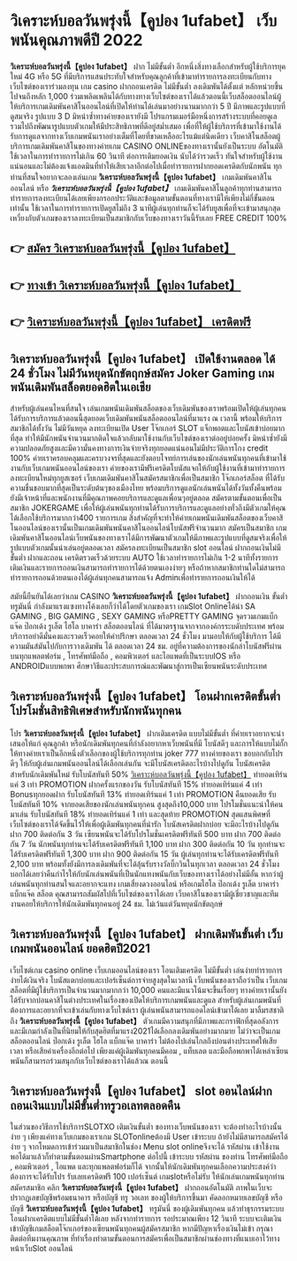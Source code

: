 # วิเคราะห์บอลวันพรุ่งนี้【คูปอง 1ufabet】  เว็บพนันคุณภาพดีปี 2022

**วิเคราะห์บอลวันพรุ่งนี้【คูปอง 1ufabet】** ฝาก ไม่มีขั้นต่ำ  อีกหนึ่งสิ่งทางเลือกสำหรับผู้ใช้บริการยุคใหม่ 4G หรือ 5G ที่มีบริการแสนประทับใจสำหรับคุณลูกค้าที่เข้ามาทำรายการลงทะเบียนกับทางเว็บไซต์ของเราร่วมลงทุน เกม casino  ฝากถอนเครดิต ไม่มีขั้นต่ำ ลงเดิมพันได้ตั้งแต่ หลักหน่วยขึ้นไปจนถึงหลัก 1,000 ร่วมเพลิดเพลินได้กับทางทางเว็บไซต์ของเราได้แล้วตอนนี้เว็บสล็อตออนไลน์ผู้ให้บริการเกมเดิมพันคาสิโนออนไลน์ที่เปิดให้ท่านได้เล่นมาอย่างนานมากกว่า 5 ปี มีภาพและรูปแบบที่ดูสมจริง รูปแบบ 3 D
มิหนำซ้ำทางค่ายของเรายังมี โปรแกรมเมอร์มือหนึ่งการสร้างระบบที่คอยดูเล  รวมไปถึงพัฒนารูปแบบตัวเกมให้มีประสิทธิภาพที่ดีอยู่สม่ำเสมอ เพื่อที่ให้ผู้ใช้บริการที่เข้ามาใช้งานได้รับการดูแลจากทางเว็บเกมพนันเราอย่างเต็มที่โดยที่ขาดเหลืออะไรแม้แต่นิดเดียว เว็บคาสิโนสล็อตผู้บริการเกมเดิมพันคาสิโนของทางค่ายเกม CASINO ONLINEของทางเรานั้นยังเป็นระบบ อัตโนมัติใช้เวลาในการทำรายการไม่เกิน 60 วินาที ต่อการเติมยอดเงิน นับได้ว่ารวดเร็ว ทันใจสำหรับผู้ใช้งานแน่นอนและไม่ต้องแจ้งแอดมินที่ทำให้เสียเวลาอีกต่อไปเมื่อทำรายการฝากยอดเครดิตกับนักพนัน
ทุกท่านที่สนใจอยากจะลองเล่นเกม **วิเคราะห์บอลวันพรุ่งนี้【คูปอง 1ufabet】** เกมเดิมพันคาสิโนออนไลน์ หรือ ***วิเคราะห์บอลวันพรุ่งนี้【คูปอง 1ufabet】*** เกมเดิมพันคาสิโนลูกค้าทุกท่านสามารถทำรายการลงทะเบียนได้เลยเพียงกรอกประวัติและข้อมูลตามขั้นตอนที่ทางเรามีให้เพียงไม่กี่ขั้นตอนเท่านั้น ใช้เวลาในการทำรายการเปิดยูสไม่ถึง 3 นาทีผู้เล่นทุกท่านก็จะได้รับยูสเพื่อที่จะเข้ามาสนุกสุดเหวี่ยงกับตัวเกมของเราลงทะเบียนเป็นสมาชิกกับเว็บของทางเราวันนี้รับเลย FREE CREDIT 100%

## 👉 [สมัคร วิเคราะห์บอลวันพรุ่งนี้【คูปอง 1ufabet】](https://archa888.com/)
## 👉 [ทางเข้า วิเคราะห์บอลวันพรุ่งนี้【คูปอง 1ufabet】](https://archa888.com/)
## 👉 [วิเคราะห์บอลวันพรุ่งนี้【คูปอง 1ufabet】 เครดิตฟรี](https://archa888.com/)

## วิเคราะห์บอลวันพรุ่งนี้【คูปอง 1ufabet】 เปิดใช้งานตลอด ได้ 24 ชั่วโมง ไม่มีวันหยุดนักขัตฤกษ์สมัคร Joker Gaming เกมพนันเดิมพันสล็อตยอดฮิตในเอเชีย

สำหรับผู้เล่นคนไหนที่สนใจ เล่นเกมพนันเดิมพันสล็อตของเว็บเดิมพันของเราพร้อมเปิดให้ผู้เล่นทุกคนได้รับการบริการแล้วตอนนี้สุดยอดเว็บเดิมพันพนันสล็อตออนไลน์ที่มาแรง ณ เวลานี้ พร้อมให้บริการสมาชิกได้ทั้งวัน ไม่มีวันหยุด ลงทะเบียนเปิด User โจ๊กเกอร์ SLOT แจ็กพอตและโบนัสเข้าบ่อยมากที่สุด ทำให้มีนักพนันจำนวนมากติดใจแล้วกลับมาใช้งานกับเว็บไซต์ของเราต่ออยู่บ่อยครั้ง มิหนำซ้ำยังมีความปลอดภัยสูงและมีความั่นคงทางการเงินจ่ายจริงทุกยอดแน่นอนไม่มีประวัติการโกง credit 100% ค่ายเราครอบคลุมและครบวงจรที่สุดและยังตอบโจทย์การเล่นของนักเล่นพนันทุกคนที่เข้ามาใช้งานกับเว็บเกมพนันออนไลน์ของเรา
ค่ายของเรามีฟรีเครดิตโบนัสแจกให้กับผู้ใช้งานที่เข้ามาทำรายการลงทะเบียนใหม่ทุกยูสเซอร์ เว็บเกมเดิมพันคาสิโนสมัครสมาชิกเพื่อเป็นสมาชิก โจ๊กเกอร์สล็อต ที่ได้รับความชื่นชอบมากที่สุดเป็นระดับต้นๆของเมืองไทย พร้อมบริการดูแลนักเล่นพนันได้ทั้งวันทั้งคืนพร้อมยังมีเจ้าหน้าที่และพนักงานที่มีคุณภาพคอยบริการและดูแลเพื่อนๆอยู่ตลอด สมัครตามขั้นตอนเพื่อเป็นสมาชิก JOKERGAME เพื่อให้ผู้เล่นพนันทุกท่านได้รับการบริการและดูแลอย่างทั่วถึงมีตัวเกมให้คุณได้เลือกใช้บริการมากกว่า400 รายการเกม
สิ่งสำคัญที่จะทำให้ค่ายเกมพนันเดิมพันสล็อตของเว็บคาสิโนออนไลน์ของเรานั้นเป็นเกมเดิมพันพนันคาสิโนออนไลน์โบนัสฟรีจำนวนมาก สมัครเป็นสมาชิก  เกมเดิมพันคาสิโนออนไลน์เว็บพนันของทางเราได้มีการพัฒนาตัวเกมให้มีภาพและรูปแบบที่ดูสมจริงเพื่อให้รูปแบบตัวเกมนั้นน่าเล่นอยู่ตลอดเวลา สมัครลงทะเบียนเป็นสมาชิก slot ออนไลน์ ฝากถอนเงินไม่มีขั้นต่ำ ฝากและถอน เครดิตรวดเร็วด้วยระบบ AUTO ใช้เวลาทำรายการไม่เกิน 1-2 นาทีทั้งรายการเติมเงินและรายการถอนเงินสามารถทำรายการได้ด้วยตนเองง่ายๆ หรือถ้าหากสมาชิกท่านใดไม่สามารถทำรายการถอนด้วยตนเองได้ผู้เล่นทุกคนสามารถแจ้ง Adminเพื่อทำรายการถอนเงินให้ได้

สมัยนี้ยืนยันได้เลยว่าเกม CASINO **วิเคราะห์บอลวันพรุ่งนี้【คูปอง 1ufabet】** ฝากถอนเงิน ขั้นต่ำทรูมันนี่ กำลังมาแรงแซงทางโค้งเลยก็ว่าได้โดยตัวเกมของเรา เกมSlot Onlineได้นำ SA GAMING , BIG GAMING , SEXY GAMING หรือPRETTY GAMING จุดรวมเกมแบ็กแจ๊ค ป๊อกเด้ง รูเล็ต ไฮโล บาคาร่า สล็อตออนไลน์ ที่ได้มาตรฐานจากจากองค์กรระบดับประเทศ พร้อมบริการอย่าดีมั่นคงและรวดเร็วคอยให้คำปรึกษา ตลอดเวลา 24 ชั่วโมง มามอบให้กับผู้ใช้บริการ ได้มีความมันส์มันไปกับการวางเดิมพัน ได้ ตลอดเวลา 24 ชม. อยู่ที่ความต้องการของนักล่าโบนัสฟรีผ่านบนทุกแพลตฟอร์ม , โทรศัพท์มือถือ , คอมพิวเตอร์ และไอแพดที่เป็นระบบIOS หรือ ANDROIDแบบพกพา ศึกษาวิธีและประสบการณ์และพัฒนาสู่การเป็นเซียนพนันระดับประเทศ

## วิเคราะห์บอลวันพรุ่งนี้【คูปอง 1ufabet】 โอนฝากเครดิตขั้นต่ำ โปรโมชั่นสิทธิพิเศษสำหรับนักพนันทุกคน

โปร **วิเคราะห์บอลวันพรุ่งนี้【คูปอง 1ufabet】** ฝากเติมเครดิต แบบไม่มีขั้นต่ำ ที่ค่ายเราอยากจะนำเสนอให้แก่  คุณลูกค้า หรือนักเดิมพันทุกคนที่กำลังอยากหาเว็บพนันที่มี โบนัสดีๆ และการให้แบบไม่กั๊ก ให้ทางค่ายเราเป็นอีกหนึ่งตัวเลือกของผู้ใช้บริการทุกท่าน joker 777 ทางค่ายของเรา ขอบอกกับโปรดีๆ ให้กับผู้เล่นเกมพนันออนไลน์ได้เลือกเล่นกัน จะมีโบนัสเครดิตอะไรบ้างไปดูกัน
โบนัสเครดิตสำหรับนักเดิมพันใหม่ รับโบนัสทันที 50% [วิเคราะห์บอลวันพรุ่งนี้【คูปอง 1ufabet】](https://archa888.com/) ทำยอดเทิร์นแค่ 3 เท่า
 PROMOTION ฝากครั้งแรกของวัน รับโบนัสทันที 15% ทำยอดเทิร์นแค่ 4 เท่า
Bonusทุกยอดฝาก รับโบนัสทันที 13% ทำยอดเทิร์นแค่ 1 เท่า
 PROMOTION คืนยอดเสีย รับโบนัสทันที 10% จากยอดเสียของนักเล่นพนันทุกคน สูงสุดถึง10,000 บาท
โปรโมชั่นแนะนำให้คนมาเล่น รับโบนัสทันที 18% ทำยอดเทิร์นแค่ 1 เท่า
และสุดท้าย PROMOTION สุดแสนพิศษที่เว็บไซต์ของเราได้จัดขึ้นไว้ให้เพื่อผู้เดิมพันทุกคนที่น่ารัก โบนัสเครดิตฝากบ่อย จะมีอะไรบ้างไปดูกัน
ฝาก 700 ติดต่อกัน 3 วัน เซียนพนันจะได้รับโปรโมชั่นเครดิตฟรีทันที 500 บาท
ฝาก 700 ติดต่อกัน 7 วัน นักพนันทุกท่านจะได้รับเครดิตฟรีทันที 1,100 บาท
ฝาก 300 ติดต่อกัน 10 วัน ทุกท่านจะได้รับเครดิตฟรีทันที 1,300 บาท
ฝาก 900 ติดต่อกัน 15 วัน ผู้เล่นทุกท่านจะได้รับเครดิตฟรีทันที 2,100 บาท
พร้อมทั้งยังมีการลงเดิมพันที่จะได้ลุ้นรับรางวัลบิ๊กวินในทุกเวลา ตลอดเวลา 24 ชั่วโมง บอกได้เลยว่าคืนกำไรให้กับนักเล่นพนันที่เป็นนักแทงพนันกับเว็บของทางเราได้อย่างไม่มีอั้น หากว่าผู้เล่นพนันทุกท่านสนใจและอยากจะแทง เกมเสี่ยงดวงออนไลน์ หรือเกมไฮโล ป๊อกเด้ง รูเล็ต บาคาร่า แบ็กแจ๊ค สล็อต คุณสามารถสัมผัสไปที่เว็บไซต์ของเราได้เลย เว็บคาสิโนของเรามีผู้เชี่ยวชาญและทีมงานคอยให้บริการให้นักเดิมพันทุกคนอยู่ 24 ชม. ไม่เว้นแต่วันหยุดนักขัตฤกษ์

## วิเคราะห์บอลวันพรุ่งนี้【คูปอง 1ufabet】 ฝากเดิมพันขั้นต่ำ  เว็บเกมพนันออนไลน์ ยอดฮิตปี2021

เว็บไซต์เกม casino online เว็บเกมออนไลน์ของเรา โอนเติมเครดิต ไม่มีขั้นต่ำ เล่นง่ายทำรายการง่ายได้เงินจริง โบนัสแตกบ่อยและเปอร์เซ็นต์การจ่ายสูงสุดในเวลานี เว็บพนันของเราถือว่าเป็น เว็บเกมสล็อตที่มีผู้ใช้บริการเป็นจำนวนมากมากกว่า 10,000 คนและมีแนวโน้มจะขึ้นเรื่อยๆ ทางค่ายเรานั้นยังได้รับจากบ่อนคาสิโนต่างประเทศในเรื่องของเปิดให้บริการเกมพนันและดูแล สำหรับผู้เล่นเกมพนันที่ต้องการและอยากที่จะเข้าเล่นกับทางเว็บไซต์เรา ผู้เล่นพนันสามารถแอดไลน์เข้ามาได้เลย
	มาลิ้มรสชาติถึง **วิเคราะห์บอลวันพรุ่งนี้【คูปอง 1ufabet】** ตัวเกมมีความสนุกที่มีภาพและกราฟิกที่สุดอลังการ และมีเกมกำลังเป็นที่นิยมให้กับสุดฮิตที่มาแรง2021ได้เลือกลงเดิมพันอย่างมากมาย  ไม่ว่าจะเป็นเกมสล็อตออนไลน์ ป๊อกเด้ง รูเล็ต ไฮโล แบ็กแจ๊ค บาคาร่า ไม่ต้องไปเล่นไกลถึงบ่อนต่างประเทศให้เสียเวลา หรือเสียค่าเครื่องอีกต่อไป เพียงแค่ผู้เดิมพันทุกคนมีคอม , แท็บเลต และมือถือพกพาได้เหล่าเซียนพนันก็สามารถร่วมสนุกกับเว็บไซต์ของเราได้แล้วณ ตอนนี้

## วิเคราะห์บอลวันพรุ่งนี้【คูปอง 1ufabet】 slot ออนไลน์ฝากถอนเงินแบบไม่มีขั้นต่ำทรูวอเลทตลอดคืน

ในส่วนของวิธีการใช้บริการSLOTXO เติมเงินขั้นต่ำ ของทางเว็บพนันของเรา จะต้องทำอะไรบ้างนั้น ง่าย ๆ เพียงแค่ทางเว็บเกมของเราเกม SLOTonlineต้องมี User เข้าระบบ ถ้ายังไม่มีสามารถสมัครได้ง่าย ๆ จากโหมดการเข้าร่วมมาเป็นสมาชิกในช่อง Menu slot onlineจึงจะได้ รหัสผ่าน เข้าใช้งาน พอได้มาแล้วก็ทำตามขั้นตอนผ่านSmartphone ต่อไปนี้
เข้าระบบ รหัสผ่าน  ของท่าน โทรศัพท์มือถือ , คอมพิวเตอร์ , ไอแพด และทุกแพลตฟอร์มก็ได้
จากนั้นให้นักเดิมพันทุกคนเลือกความประสงค์ว่า ต้องการจะได้รับโปร รับเลยเครดิตฟรี 100 เปอร์เซ็นต์ เกมslotหรือไม่รับ
ให้นักเล่นเกมพนันทุกท่านสมัครสมาชิก คลิก **วิเคราะห์บอลวันพรุ่งนี้【คูปอง 1ufabet】** ฝากถอนอัตโนมัติ ภาพในเว็บจะปรากฏเลขบัญชีพร้อมธนาคาร หรือบัญชี ทรู วอเลท ของผู้ให้บริการขึ้นมา
คัดลอกหมายเลขบัญชี หรือบัญชี **วิเคราะห์บอลวันพรุ่งนี้【คูปอง 1ufabet】** ทรูมันนี่ ของผู้เดิมพันทุกคน แล้วทำธุรกรรมระบบโอนฝากเครดิตแบบไม่มีขั้นต่ำได้เลย
หลังจากทำรายการ รอประมาณเพียง 12 วินาที ระบบจะเติมเงินเข้าบัญชีเกมสล็อตโจ๊กเกอร์ของเซียนพนันทุกคนผู้สมัครสมาชิก
หากมีปัญหาเรื่องเงินไม่เข้า กรุณาติดต่อทีมงานคุณภาพ ที่ทำเรื่องทำตามขั้นตอนการสมัครเพื่อเป็นสมาชิกผ่านช่องทางที่แนบเอาไว้ทางหน้าเว็บSlot ออนไลน์


